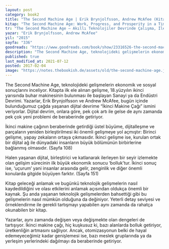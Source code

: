 ```yaml
---
layout: post  
category: book2  
title: "The Second Machine Age | Erik Brynjolfsson, Andrew McAfee (Kitap)"  
kitap: "The Second Machine Age: Work, Progress, and Prosperity in a Time of Brilliant Technologies"  
tr: "The Second Machine Age – Akıllı Teknolojiler Devrinde Çalışma, İlerleme ve Refah"  
yazar: "Erik Brynjolfsson, Andrew McAfee"  
yil: "2015"  
sayfa: "336"  
goodreads: "https://www.goodreads.com/book/show/23316526-the-second-machine-age"
description: "The Second Machine Age, teknolojideki gelişmelerin ekonomik ve sosyal sonuçlarını inceliyor."
published: true
last_modified_at: 2021-07-12
posted: 2017-02-04
image: "https://notes.thebookish.de/assets/old/the-second-machine-age.jpg"
---
```


The Second Machine Age, teknolojideki gelişmelerin ekonomik ve sosyal sonuçlarını inceliyor. Kitapta ilk ele alınan gelişme, 18.yüzyılın ikinci yarısında buhar makinesinin bulunması ile başlayan Sanayi ya da Endüstri Devrimi. Yazarlar, Erik Brynjolfsson ve Andrew McAfee, bugün içinde bulunduğumuz çağda yaşanan dijital devrime “İkinci Makine Çağı” ismini veriyorlar. Dijital devrim, onlara göre, pek çok artı ile gelse de aynı zamanda pek çok yeni problemi de beraberinde getiriyor.   
  
İkinci makine çağının beraberinde getirdiği üstel büyüme, dijitalleşme ve parçaların yeniden birleştirilmesi iki önemli gelişmeye yol açmıştır: Birinci gelişme, yapay zekaların ortaya çıkmasıdır. İkinci gelişme ise, kurulan ortak bir dijital ağ ile dünyadaki insanların büyük bölümünün birbirlerine bağlanmış olmasıdır. (Sayfa 108)   
  
Halen yaşanan dijital, birleştirici ve katlanarak ilerleyen bir seyir izlemekte olan gelişim sürecinin ilk büyük ekonomik sonucu ‘bolluk’tur. İkinci sonuç ise, ‘uçurum’ yani insanlar arasında gelir, zenginlik ve diğer önemli konularda gitgide büyüyen farktır. (Sayfa 151)   
  
Kitap geleceği anlamak ve bugünkü teknolojik gelişmelerin nasıl kaydedildiğini ve olası etkilerini anlamak açısından oldukça önemli bir kaynak. Şu anda yaşanan teknolojik gelişmelerden bahsettiği gibi bu gelişmelerin nasıl mümkün olduğuna da değiniyor. Yeterli detay seviyesi ve örneklendirme ile gerekli tartışmayı yapabilen aynı zamanda da rahatça okunabilen bir kitap.   
  
Yazarlar, aynı zamanda değişen veya değişmekte olan dengeleri de tartışıyor. İkinci makine çağı, hiç kuşkusuz ki, bazı alanlarda bolluk getiriyor, üretkenliğin artmasını sağlıyor. Ancak, otomizasyonun belki de hayal edemeyeceğimiz kadar genişlemesi ise, bazı meslek gruplarında ya da yerleşim yerlerindeki dağılmayı da beraberinde getiriyor.   

